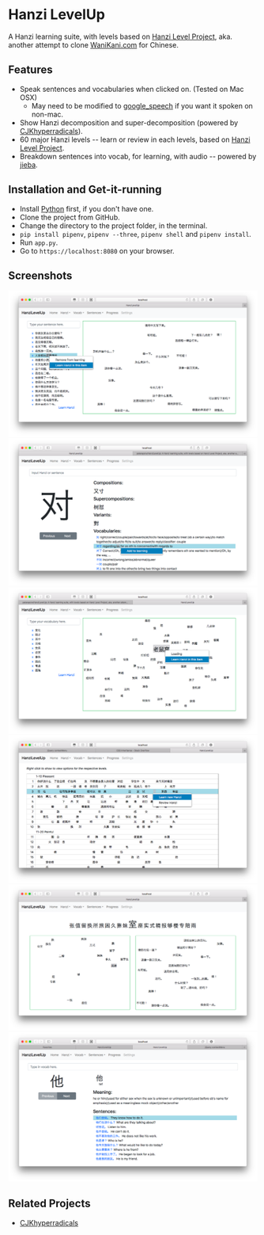 # Hanzi LevelUp

A Hanzi learning suite, with levels based on [Hanzi Level Project](https://hanzilevelproject.blogspot.com), aka. another attempt to clone [WaniKani.com](https://www.wanikani.com) for Chinese.

## Features

- Speak sentences and vocabularies when clicked on. (Tested on Mac OSX)
    - May need to be modified to [google_speech](https://pypi.org/project/google_speech/) if you want it spoken on non-mac.
- Show Hanzi decomposition and super-decomposition (powered by [CJKhyperradicals](http://cjkhyperradicals.herokuapp.com/)).
- 60 major Hanzi levels -- learn or review in each levels, based on [Hanzi Level Project](https://hanzilevelproject.blogspot.com).
- Breakdown sentences into vocab, for learning, with audio -- powered by [jieba](https://github.com/fxsjy/jieba).

## Installation and Get-it-running

- Install [Python](https://www.python.org/downloads/) first, if you don't have one.
- Clone the project from GitHub.
- Change the directory to the project folder, in the terminal.
- `pip install pipenv`, `pipenv --three`, `pipenv shell` and `pipenv install`.
- Run `app.py`.
- Go to `https://localhost:8080` on your browser.

## Screenshots

<img src="https://raw.githubusercontent.com/patarapolw/HanziLevelUp/master/screenshots/home.png">
<img src="https://raw.githubusercontent.com/patarapolw/HanziLevelUp/master/screenshots/learnHanzi.png">
<img src="https://raw.githubusercontent.com/patarapolw/HanziLevelUp/master/screenshots/learnVocab.png">
<img src="https://raw.githubusercontent.com/patarapolw/HanziLevelUp/master/screenshots/progress.png">
<img src="https://raw.githubusercontent.com/patarapolw/HanziLevelUp/master/screenshots/reviewLevel.png">
<img src="https://raw.githubusercontent.com/patarapolw/HanziLevelUp/master/screenshots/viewVocab.png">

## Related Projects

- [CJKhyperradicals](https://github.com/patarapolw/CJKhyperradicals)
